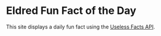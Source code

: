 # Eldred Fun Fact of the Day

This site displays a daily fun fact using the [Useless Facts API](https://uselessfacts.jsph.pl/).